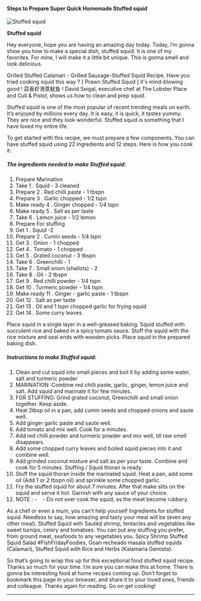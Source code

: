             

#### Steps to Prepare Super Quick Homemade Stuffed squid

![Stuffed squid](https://img-global.cpcdn.com/recipes/ab7ff4ccb25c3c1d/751x532cq70/stuffed-squid-recipe-main-photo.jpg)

**Stuffed squid**

Hey everyone, hope you are having an amazing day today. Today, I’m gonna show you how to make a special dish, stuffed squid. It is one of my favorites. For mine, I will make it a little bit unique. This is gonna smell and look delicious.

Grilled Stuffed Calamari - Grilled Sausage-Stuffed Squid Recipe. Have you tried cooking squid this way ? \[ Prawn Stuffed Squid \] it's mind-blowing good ! 蒜香虾滑蒸鱿鱼 ! David Seigal, executive chef at The Lobster Place and Cull & Pistol, shows us how to clean and prep squid.

Stuffed squid is one of the most popular of recent trending meals on earth. It’s enjoyed by millions every day. It is easy, it is quick, it tastes yummy. They are nice and they look wonderful. Stuffed squid is something that I have loved my entire life.

To get started with this recipe, we must prepare a few components. You can have stuffed squid using 22 ingredients and 12 steps. Here is how you cook it.

##### The ingredients needed to make Stuffed squid:

1.  Prepare Marination
2.  Take 1 . Squid - 3 cleaned
3.  Prepare 2 . Red chilli paste - 1 tbspn
4.  Prepare 3 . Garlic chopped - 1/2 tspn
5.  Make ready 4 . Ginger chopped - 1/4 tspn
6.  Make ready 5 . Salt as per taste
7.  Take 6 . Lemon juice - 1/2 lemon
8.  Prepare For stuffing
9.  Get 1 . Squid -2
10.  Prepare 2 . Cumin seeds - 1/4 tspn
11.  Get 3 . Onion - 1 chopped
12.  Get 4 . Tomato - 1 chopped
13.  Get 5 . Grated coconut - 3 tbspn
14.  Take 6 . Greenchilli - 1
15.  Take 7 . Small onion (shallots) - 2
16.  Take 8 . Oil - 2 tbspn
17.  Get 9 . Red chilli powder - 1/4 tspn
18.  Get 10 . Turmeric powder - 1/4 tspn
19.  Make ready 11 . Ginger - garlic paste - 1 tbspn
20.  Get 12 . Salt as per taste
21.  Get 13 . Oil and 1 tspn chopped garlic for frying squid
22.  Get 14 . Some curry leaves

Place squid in a single layer in a well-greased baking. Squid stuffed with succulent rice and baked in a spicy tomato sauce. Stuff the squid with the rice mixture and seal ends with wooden picks. Place squid in the prepared baking dish.

##### Instructions to make Stuffed squid:

1.  Clean and cut squid into small pieces and boil it by adding some water, salt and turmeric powder
2.  MARINATION :Combine red chilli paste, garlic, ginger, lemon juice and salt. Add squid and marinate it for few minutes.
3.  FOR STUFFING: Grind grated coconut, Greenchilli and small onion together. Keep aside.
4.  Heat 2tbsp oil in a pan, add cumin seeds and chopped onions and saute well.
5.  Add ginger garlic paste and saute well.
6.  Add tomato and mix well. Cook for a minutes.
7.  Add red chilli powder and turmeric powder and mix well, till raw smell disappears.
8.  Add some chopped curry leaves and boiled squid pieces into it and combine well.
9.  Add grinded coconut mixture and salt as per your taste. Combine and cook for 5 minutes. Stuffing / Squid thoran is ready.
10.  Stuff the squid thoran inside the marinated squid. Heat a pan, add some oil (Add 1 or 2 tbspn oil) and sprinkle some chopped garlic.
11.  Fry the stuffed squid for about 7 minutes. After that make slits on the squid and serve it hot. Garnish with any sauce of your choice.
12.  NOTE : -    - Do not over cook the squid, as the meat become rubbery.

As a chef or even a mum, you can't help yourself Ingredients for stuffed squid. Needless to say, how amazing and tasty your meal will be (even any other meal). Stuffed Squid with Sautéd shrimp, tentacles and vegetables like sweet turnips, celery and tomatoes. You can put any stuffing you prefer, from ground meat, seafoods to any vegetables you. Spicy Shrimp Stuffed Squid Salad #FishFridayFoodies, Goan recheado masala stuffed squids (Calamari), Stuffed Squid with Rice and Herbs (Kalamaria Gemista).

So that’s going to wrap this up for this exceptional food stuffed squid recipe. Thanks so much for your time. I’m sure you can make this at home. There is gonna be interesting food at home recipes coming up. Don’t forget to bookmark this page in your browser, and share it to your loved ones, friends and colleague. Thanks again for reading. Go on get cooking!

* * *